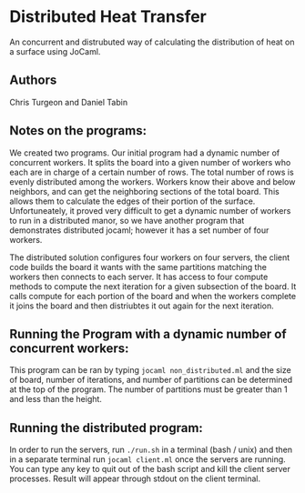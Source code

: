 # Distributed Heat Transfer

An concurrent and distrubuted way of calculating the distribution of heat on a surface using JoCaml.

## Authors
Chris Turgeon and Daniel Tabin

## Notes on the programs:
We created two programs.  Our initial program had a dynamic number of concurrent workers.  It splits the board into a given number of workers who each are in charge of a certain number of rows.  The total number of rows is evenly distributed among the workers.  Workers know their above and below neighbors, and can get the neighboring sections of the total board.  This allows them to calculate the edges of their portion of the surface.  Unfortuneately, it proved very difficult to get a dynamic number of workers to run in a distributed manor, so we have another program that demonstrates distributed jocaml; however it has a set number of four workers.

The distributed solution configures four workers on four servers, the client code builds the board it wants with the same partitions matching the workers then connects to each server. It has access to four compute methods to compute the next iteration for a given subsection of the board. It calls compute for each portion of the board and when the workers complete it joins the board and then distriubtes it out again for the next iteration. 

## Running the Program with a dynamic number of concurrent workers:
This program can be ran by typing `jocaml non_distributed.ml` and the size of board, number of iterations, and number of partitions can be determined at the top of the program.  The number of partitions must be greater than 1 and less than the height.

## Running the distributed program:
In order to run the servers, run ```./run.sh``` in a terminal (bash / unix) and then in a separate terminal run ```jocaml client.ml``` once the servers are running. You can type any key to quit out of the bash script and kill the client server processes. Result will appear through stdout on the client terminal. 
